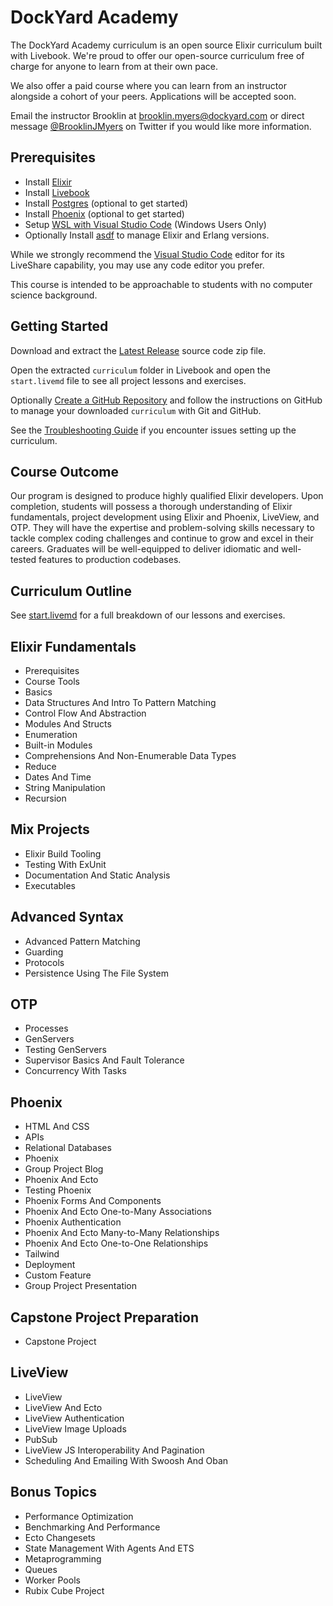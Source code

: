 # DockYard Academy

The DockYard Academy curriculum is an open source Elixir curriculum built with Livebook.
We're proud to offer our open-source curriculum free of charge for anyone to learn from at their own pace.

We also offer a paid course where you can learn from an instructor alongside a cohort of your peers. Applications will be accepted soon.

Email the instructor Brooklin at brooklin.myers@dockyard.com or direct message [@BrooklinJMyers](https://twitter.com/BrooklinJMyers) on Twitter if you would like more information.

## Prerequisites
* Install [Elixir](https://elixir-lang.org/install.html)
* Install [Livebook](https://github.com/livebook-dev/livebook)
* Install [Postgres](https://www.postgresql.org/download/) (optional to get started)
* Install [Phoenix](https://hexdocs.pm/phoenix/installation.html) (optional to get started)
* Setup [WSL with Visual Studio Code](https://code.visualstudio.com/docs/remote/wsl) (Windows Users Only)
* Optionally Install [asdf](https://asdf-vm.com/guide/getting-started.html) to manage Elixir and Erlang versions.

While we strongly recommend the [Visual Studio Code](https://code.visualstudio.com/) editor for its LiveShare capability, you may use any code editor you prefer.

This course is intended to be approachable to students with no computer science background.

## Getting Started

Download and extract the [Latest Release](https://github.com/DockYard-Academy/curriculum/releases) source code zip file.

Open the extracted `curriculum` folder in Livebook and open the `start.livemd` file to see all project lessons and exercises.

Optionally [Create a GitHub Repository](https://github.com/new) and follow the instructions on GitHub to manage your downloaded `curriculum` with Git and GitHub.

See the [Troubleshooting Guide](https://github.com/DockYard-Academy/curriculum/wiki/Troubleshooting) if you encounter issues setting up the curriculum.

## Course Outcome
Our program is designed to produce highly qualified Elixir developers. Upon completion, students will possess a thorough understanding of Elixir fundamentals, project development using Elixir and Phoenix, LiveView, and OTP. They will have the expertise and problem-solving skills necessary to tackle complex coding challenges and continue to grow and excel in their careers. Graduates will be well-equipped to deliver idiomatic and well-tested features to production codebases.

## Curriculum Outline
See [start.livemd](https://github.com/DockYard-Academy/curriculum/blob/main/start.livemd) for a full breakdown of our lessons and exercises.

<!-- course-outline-start -->
## Elixir Fundamentals
* Prerequisites
* Course Tools
* Basics
* Data Structures And Intro To Pattern Matching
* Control Flow And Abstraction
* Modules And Structs
* Enumeration
* Built-in Modules
* Comprehensions And Non-Enumerable Data Types
* Reduce
* Dates And Time
* String Manipulation
* Recursion
## Mix Projects
* Elixir Build Tooling
* Testing With ExUnit
* Documentation And Static Analysis
* Executables
## Advanced Syntax
* Advanced Pattern Matching
* Guarding
* Protocols
* Persistence Using The File System
## OTP
* Processes
* GenServers
* Testing GenServers
* Supervisor Basics And Fault Tolerance
* Concurrency With Tasks
## Phoenix
* HTML And CSS
* APIs
* Relational Databases
* Phoenix
* Group Project Blog
* Phoenix And Ecto
* Testing Phoenix
* Phoenix Forms And Components
* Phoenix And Ecto One-to-Many Associations
* Phoenix Authentication
* Phoenix And Ecto Many-to-Many Relationships
* Phoenix And Ecto One-to-One Relationships
* Tailwind
* Deployment
* Custom Feature
* Group Project Presentation
## Capstone Project Preparation
* Capstone Project
## LiveView
* LiveView
* LiveView And Ecto
* LiveView Authentication
* LiveView Image Uploads
* PubSub
* LiveView JS Interoperability And Pagination
* Scheduling And Emailing With Swoosh And Oban
## Bonus Topics
* Performance Optimization
* Benchmarking And Performance
* Ecto Changesets
* State Management With Agents And ETS
* Metaprogramming
* Queues
* Worker Pools
* Rubix Cube Project

<!-- course-outline-end -->








